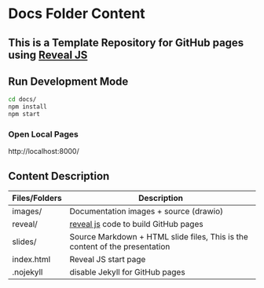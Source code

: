 # Docs Folder Content

## This is a Template Repository for GitHub pages using [Reveal JS](https://revealjs.com)

## Run Development Mode

```bash
cd docs/
npm install
npm start
```

### Open Local Pages

http://localhost:8000/

## Content Description

|Files/Folders|Description|
|---|---|
|images/|Documentation images + source (drawio)|
|reveal/|[reveal js](https://revealjs.com) code to build GitHub pages|
|slides/|Source Markdown + HTML slide files, This is the content of the presentation| 
|index.html|Reveal JS start page|
|.nojekyll| disable Jekyll for GitHub pages|
